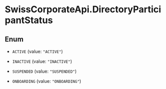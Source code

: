 # SwissCorporateApi.DirectoryParticipantStatus

## Enum


* `ACTIVE` (value: `"ACTIVE"`)

* `INACTIVE` (value: `"INACTIVE"`)

* `SUSPENDED` (value: `"SUSPENDED"`)

* `ONBOARDING` (value: `"ONBOARDING"`)


